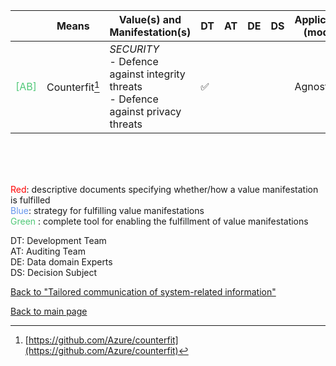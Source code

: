 |       | Means  | Value(s) and Manifestation(s)| DT|AT | DE | DS | Application (model) | Approach | Visual elements | Additional details
| ----------- |  --------------------------- | ---------------  |------------------------------|-------------| ----------------------|----------------------|----------------------------|--------------------|------------------------|--------------------------------- |
<span style="color:#50C878">[AB]</span> | Counterfit[^25]| *SECURITY* <br> - Defence against integrity threats<br> - Defence against privacy threats  |✅ | | | | Agnostic| ||   | 

<br>
<br>
<br>

<span style="color:red">Red</span>: descriptive documents specifying whether/how a value manifestation is fulfilled<br>
<span style="color:#6495ED">Blue</span>: strategy for fulfilling value manifestations<br>
<span style="color:#50C878">Green</span> : complete tool for enabling the fulfillment of value manifestations <br>

DT: Development Team <br>
AT: Auditing Team <br>
DE: Data domain Experts <br>
DS: Decision Subject<br>

[^25]: [https://github.com/Azure/counterfit](https://github.com/Azure/counterfit)

[Back to "Tailored communication of system-related information"](../Table3A.md)

[Back to main page](../index.md)
